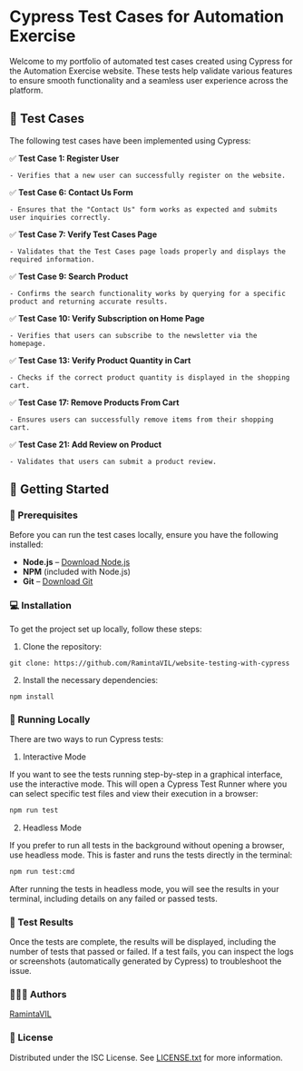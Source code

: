 # Cypress Test Cases for Automation Exercise

Welcome to my portfolio of automated test cases created using Cypress for the Automation Exercise website. These tests help validate various features to ensure smooth functionality and a seamless user experience across the platform.

## 🧪 Test Cases

The following test cases have been implemented using Cypress:

✅ **Test Case 1: Register User**

    - Verifies that a new user can successfully register on the website.

✅ **Test Case 6: Contact Us Form**

    - Ensures that the "Contact Us" form works as expected and submits user inquiries correctly.

✅ **Test Case 7: Verify Test Cases Page**

    - Validates that the Test Cases page loads properly and displays the required information.

✅ **Test Case 9: Search Product**

    - Confirms the search functionality works by querying for a specific product and returning accurate results.

✅ **Test Case 10: Verify Subscription on Home Page**

    - Verifies that users can subscribe to the newsletter via the homepage.

✅ **Test Case 13: Verify Product Quantity in Cart**

    - Checks if the correct product quantity is displayed in the shopping cart.

✅ **Test Case 17: Remove Products From Cart**

    - Ensures users can successfully remove items from their shopping cart.

✅ **Test Case 21: Add Review on Product**

    - Validates that users can submit a product review.

## 🎯 Getting Started

### 💫 Prerequisites

Before you can run the test cases locally, ensure you have the following installed:

-   **Node.js** – [Download Node.js](https://nodejs.org)
-   **NPM** (included with Node.js)
-   **Git** – [Download Git](https://git-scm.com)

### 💻 Installation

To get the project set up locally, follow these steps:

1. Clone the repository:

```
git clone: https://github.com/RamintaVIL/website-testing-with-cypress
```

2. Install the necessary dependencies:

```
npm install
```

### 💨 Running Locally

There are two ways to run Cypress tests:

1. Interactive Mode

If you want to see the tests running step-by-step in a graphical interface, use the interactive mode. This will open a Cypress Test Runner where you can select specific test files and view their execution in a browser:

```bash
npm run test
```

2. Headless Mode

If you prefer to run all tests in the background without opening a browser, use headless mode. This is faster and runs the tests directly in the terminal:

```bash
npm run test:cmd
```

After running the tests in headless mode, you will see the results in your terminal, including details on any failed or passed tests.

### 📝 Test Results

Once the tests are complete, the results will be displayed, including the number of tests that passed or failed. If a test fails, you can inspect the logs or screenshots (automatically generated by Cypress) to troubleshoot the issue.

### 🙋🏽‍♀️ Authors

[RamintaVIL](https://github.com/RamintaVIL)

### 📜 License

Distributed under the ISC License. See [LICENSE.txt](./LICENSE.txt) for more information.
